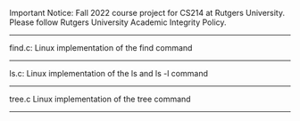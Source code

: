 Important Notice: Fall 2022 course project for CS214 at Rutgers University. Please follow Rutgers University Academic Integrity Policy.
_________________________________________________________________________________________________________________________________________________________________________

find.c:
Linux implementation of the find command
_________________________________________________________________________________________________________________________________________________________________________

ls.c:
Linux implementation of the ls and ls -l command
_________________________________________________________________________________________________________________________________________________________________________

tree.c
Linux implementation of the tree command
_________________________________________________________________________________________________________________________________________________________________________
